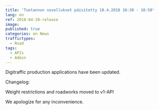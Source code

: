 ```yaml
---
title: 'Tuotannon sovellukset päivitetty 10.4.2018 10:30 - 10:50'
lang: en
ref: 2018-04-10-release
image:
published: true
categories: en News
traffictypes:
  - Road
tags:
  - APIs
  - Admin
---
```


Digitraffic production applications have been updated.

Changelog:

Weight restrictions and roadworks moved to v1-API

We apologize for any inconvenience.
